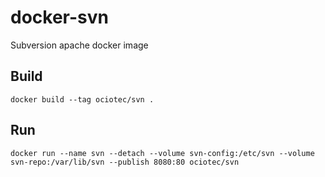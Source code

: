 # docker-svn
Subversion apache docker image

## Build

```
docker build --tag ociotec/svn .
```

## Run

```
docker run --name svn --detach --volume svn-config:/etc/svn --volume svn-repo:/var/lib/svn --publish 8080:80 ociotec/svn
```
